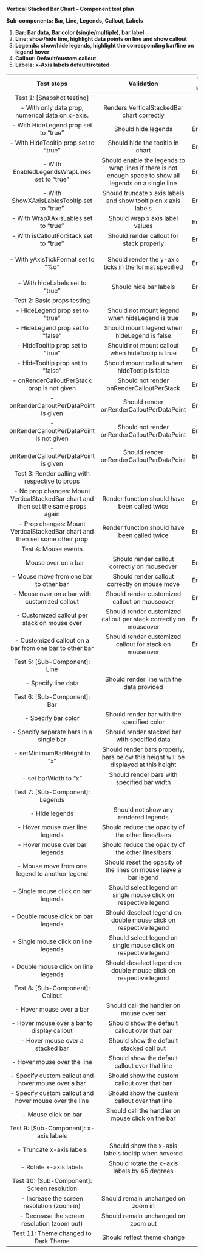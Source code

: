 **Vertical Stacked Bar Chart – Component test plan**

**Sub-components: Bar, Line, Legends, Callout, Labels**

1. **Bar: Bar data, Bar color (single/multiple), bar label**
1. **Line: show/hide line, highlight data points on line and show callout**
1. **Legends: show/hide legends, highlight the corresponding bar/line on legend hover**
1. **Callout: Default/custom callout**
1. **Labels: x-Axis labels default/rotated**

|                                   **Test steps**                                    |                                              **Validation**                                               | **Tool used** |
| :---------------------------------------------------------------------------------: | :-------------------------------------------------------------------------------------------------------: | :-----------: |
|                             Test 1: [Snapshot testing]                              |                                                                                                           |               |
|                  - With only data prop, numerical data on x-axis.                   |                                Renders VerticalStackedBar chart correctly                                 |      RTL      |
|                        - With HideLegend prop set to “true”                         |                                            Should hide legends                                            |    Enzyme     |
|                        - With HideTooltip prop set to “true”                        |                                     Should hide the tooltip in chart                                      |    Enzyme     |
|                    - With EnabledLegendsWrapLines set to “true”                     | Should enable the legends to wrap lines if there is not enough space to show all legends on a single line |    Enzyme     |
|                     - With ShowXAxisLablesTooltip set to “true”                     |                      Should truncate x axis labels and show tooltip on x axis labels                      |    Enzyme     |
|                        - With WrapXAxisLables set to “true”                         |                                      Should wrap x axis label values                                      |    Enzyme     |
|                       - With isCalloutForStack set to “true”                        |                                 Should render callout for stack properly                                  |    Enzyme     |
|                         - With yAxisTickFormat set to “%d”                          |                   <p>Should render the y-axis ticks in the format specified</p><p></p>                    |    Enzyme     |
|                           - With hideLabels set to “true”                           |                                          Should hide bar labels                                           |    Enzyme     |
|                             Test 2: Basic props testing                             |                                                                                                           |               |
|                           - HideLegend prop set to “true”                           |                              Should not mount legend when hideLegend is true                              |    Enzyme     |
|                          - HideLegend prop set to “false”                           |                               Should mount legend when hideLegend is false                                |    Enzyme     |
|                          - HideTooltip prop set to “true”                           |                             Should not mount callout when hideTootip is true                              |    Enzyme     |
|                          - HideTooltip prop set to “false”                          |                               Should mount callout when hideTootip is false                               |    Enzyme     |
|                     - onRenderCalloutPerStack prop is not given                     |                                 Should not render onRenderCalloutPerStack                                 |    Enzyme     |
|                       - onRenderCalloutPerDataPoint is given                        |                                 Should render onRenderCalloutPerDataPoint                                 |    Enzyme     |
|                     - onRenderCalloutPerDataPoint is not given                      |                               Should not render onRenderCalloutPerDataPoint                               |    Enzyme     |
|                       - onRenderCalloutPerDataPoint is given                        |                                 Should render onRenderCalloutPerDataPoint                                 |    Enzyme     |
|                   Test 3: Render calling with respective to props                   |                                                                                                           |               |
| - No prop changes: Mount VerticalStackedBar chart and then set the same props again |                               Render function should have been called twice                               |    Enzyme     |
|     - Prop changes: Mount VerticalStackedBar chart and then set some other prop     |                               Render function should have been called twice                               |    Enzyme     |
|                                Test 4: Mouse events                                 |                                                                                                           |               |
|                                - Mouse over on a bar                                |                               Should render callout correctly on mouseover                                |    Enzyme     |
|                       - Mouse move from one bar to other bar                        |                               Should render callout correctly on mouse move                               |    Enzyme     |
|                    - Mouse over on a bar with customized callout                    |                               Should render customized callout on mouseover                               |    Enzyme     |
|                    - Customized callout per stack on mouse over                     |                     Should render customized callout per stack correctly on mouseover                     |    Enzyme     |
|               - Customized callout on a bar from one bar to other bar               |                          Should render customized callout for stack on mouseover                          |    Enzyme     |
|                            Test 5: [Sub-Component]: Line                            |                                                                                                           |               |
|                                 - Specify line data                                 |                                 Should render line with the data provided                                 |      RTL      |
|                            Test 6: [Sub-Component]: Bar                             |                                                                                                           |               |
|                                 - Specify bar color                                 |                                Should render bar with the specified color                                 |      RTL      |
|                       - Specify separate bars in a single bar                       |                               Should render stacked bar with specified data                               |      RTL      |
|                            - setMinimumBarHeight to “x”                             |           Should render bars properly, bars below this height will be displayed at this height            |      RTL      |
|                                - set barWidth to “x”                                |                                Should render bars with specified bar width                                |      RTL      |
|                          Test 7: [Sub-Component]: Legends                           |                                                                                                           |               |
|                                   - Hide legends                                    |                                   Should not show any rendered legends                                    |      RTL      |
|                           - Hover mouse over line legends                           |                             Should reduce the opacity of the other lines/bars                             |      RTL      |
|                           - Hover mouse over bar legends                            |                             Should reduce the opacity of the other lines/bars                             |      RTL      |
|                   - Mouse move from one legend to another legend                    |                     Should reset the opacity of the lines on mouse leave a bar legend                     |      RTL      |
|                         - Single mouse click on bar legends                         |                      Should select legend on single mouse click on respective legend                      |      RTL      |
|                         - Double mouse click on bar legends                         |                     Should deselect legend on double mouse click on respective legend                     |      RTL      |
|                        - Single mouse click on line legends                         |                      Should select legend on single mouse click on respective legend                      |      RTL      |
|                        - Double mouse click on line legends                         |                     Should deselect legend on double mouse click on respective legend                     |      RTL      |
|                          Test 8: [Sub-Component]: Callout                           |                                                                                                           |               |
|                              - Hover mouse over a bar                               |                                 Should call the handler on mouse over bar                                 |      RTL      |
|                     - Hover mouse over a bar to display callout                     |                               Should show the default callout over that bar                               |      RTL      |
|                          - Hover mouse over a stacked bar                           |                                 Should show the default stacked call out                                  |      RTL      |
|                             - Hover mouse over the line                             |                              Should show the default callout over that line                               |      RTL      |
|                 - Specify custom callout and hover mouse over a bar                 |                               Should show the custom callout over that bar                                |      RTL      |
|               - Specify custom callout and hover mouse over the line                |                               Should show the custom callout over that line                               |      RTL      |
|                                - Mouse click on bar                                 |                             Should call the handler on mouse click on the bar                             |      RTL      |
|                       Test 9: [Sub-Component]: x-axis labels                        |                                                                                                           |               |
|                              - Truncate x-axis labels                               |                            Should show the x-axis labels tooltip when hovered                             |      RTL      |
|                               - Rotate x-axis labels                                |                               Should rotate the x-axis labels by 45 degrees                               |      RTL      |
|                     Test 10: [Sub-Component]: Screen resolution                     |                                                                                                           |               |
|                     - Increase the screen resolution (zoom in)                      |                                    Should remain unchanged on zoom in                                     |      RTL      |
|                     - Decrease the screen resolution (zoom out)                     |                                    Should remain unchanged on zoom out                                    |      RTL      |
|                        Test 11: Theme changed to Dark Theme                         |                                        Should reflect theme change                                        |      RTL      |
